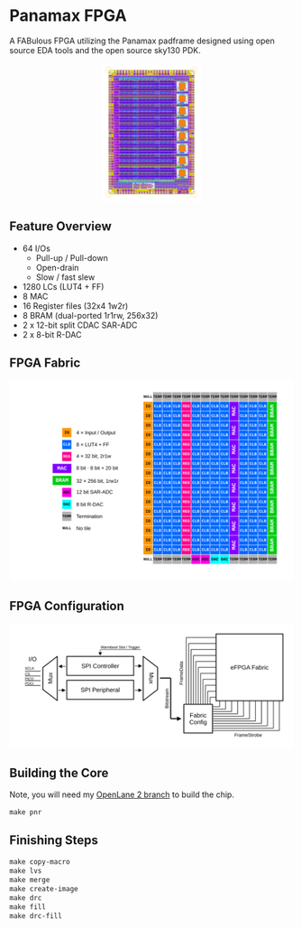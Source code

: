 # Panamax FPGA

A FABulous FPGA utilizing the Panamax padframe designed using open source EDA tools and the open source sky130 PDK.

<p align="center">
  <a href="img/panamax_fpga.png">
    <img src="img/panamax_fpga_small.png" alt="chip layout" width=35%>
  </a>
</p>

## Feature Overview

- 64 I/Os
    * Pull-up / Pull-down
    * Open-drain
    * Slow / fast slew
- 1280 LCs (LUT4 + FF)
- 8 MAC
- 16 Register files (32x4 1w2r)
- 8 BRAM (dual-ported 1r1rw, 256x32)
- 2 x 12-bit split CDAC SAR-ADC
- 2 x 8-bit R-DAC

## FPGA Fabric

![fabric_diagram.svg](img/svg/fabric_diagram.svg)

## FPGA Configuration

![fabric_configuration.svg](img/svg/fabric_configuration.svg)

## Building the Core

Note, you will need my [OpenLane 2 branch](https://github.com/mole99/openlane2/tree/ihp) to build the chip.

```
make pnr
```

## Finishing Steps

```
make copy-macro
make lvs
make merge
make create-image
make drc
make fill
make drc-fill
```